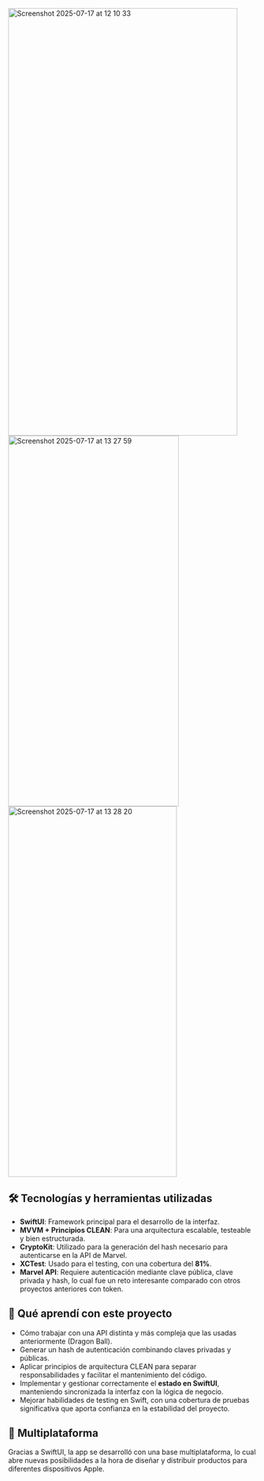 
<img width="465" height="865" alt="Screenshot 2025-07-17 at 12 10 33" src="https://github.com/user-attachments/assets/7d7760f0-b5fc-4dee-9c07-87f9806ae2c3" />
<img width="346" height="750" alt="Screenshot 2025-07-17 at 13 27 59" src="https://github.com/user-attachments/assets/9b4df4f8-74c0-458f-80f6-0fcd6a95ebd1" />
<img width="342" height="750" alt="Screenshot 2025-07-17 at 13 28 20" src="https://github.com/user-attachments/assets/b71bc843-d205-4efa-85b1-8719f7b1b5cf" />



## 🛠️ Tecnologías y herramientas utilizadas

- **SwiftUI**: Framework principal para el desarrollo de la interfaz.
- **MVVM + Principios CLEAN**: Para una arquitectura escalable, testeable y bien estructurada.
- **CryptoKit**: Utilizado para la generación del hash necesario para autenticarse en la API de Marvel.
- **XCTest**: Usado para el testing, con una cobertura del **81%**.
- **Marvel API**: Requiere autenticación mediante clave pública, clave privada y hash, lo cual fue un reto interesante comparado con otros proyectos anteriores con token.

## 🌟 Qué aprendí con este proyecto

- Cómo trabajar con una API distinta y más compleja que las usadas anteriormente (Dragon Ball).
- Generar un hash de autenticación combinando claves privadas y públicas.
- Aplicar principios de arquitectura CLEAN para separar responsabilidades y facilitar el mantenimiento del código.
- Implementar y gestionar correctamente el **estado en SwiftUI**, manteniendo sincronizada la interfaz con la lógica de negocio.
- Mejorar habilidades de testing en Swift, con una cobertura de pruebas significativa que aporta confianza en la estabilidad del proyecto.

## 📱 Multiplataforma

Gracias a SwiftUI, la app se desarrolló con una base multiplataforma, lo cual abre nuevas posibilidades a la hora de diseñar y distribuir productos para diferentes dispositivos Apple.

